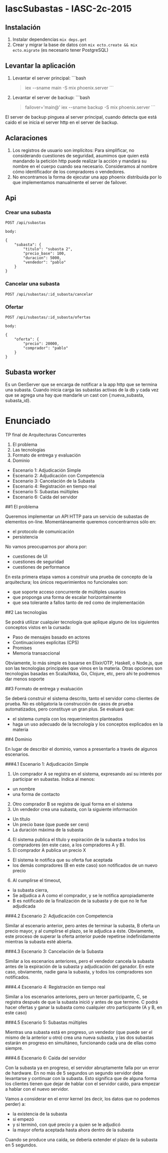 # IascSubastas - IASC-2c-2015


##  Instalación

  1. Instalar dependencias `mix deps.get`
  2. Crear y migrar la base de datos con `mix ecto.create && mix ecto.migrate` (es necesario tener PostgreSQL)

## Levantar la aplicación

  1. Levantar el server principal:
    ```bash
      > iex --sname main -S mix phoenix.server
    ```

  2. Levantar el server de backup:
    ```bash
      > failover='main@<hostname>' iex --sname backup -S mix phoenix.server
    ```

  El server de backup pinguea al server principal, cuando detecta que está caido el se inicia el server http en el server de backup.

## Aclaraciones

  1. Los registros de usuario son implícitos: Para simplificar, no considerando cuestiones de seguridad, asumimos que quien está mandando la petición http puede realizar la acción y mandará su nombre en el cuerpo cuando sea necesario. Consideramos al nombre cómo identificador de los compradores o vendedores.
  2. No encontramos la forma de ejecutar una app phoenix distribuida por lo que implementamos manualmente el server de failover.

## Api

### Crear una subasta

```
POST /api/subastas

body:

{
    "subasta": {
        "titulo": "subasta 2",
        "precio_base": 100,
        "duracion": 5000,
        "vendedor": "pablo"
    }
}
```

### Cancelar una subasta

```
POST /api/subastas/:id_subasta/cancelar
```

### Ofertar

```
POST /api/subastas/:id_subasta/ofertas

body:

{
    "oferta": {
        "precio": 20000,
        "comprador": "pablo"
    }
}
```

## Subasta worker

Es un GenServer que se encarga de notificar a la app http que se termina una subasta.
Cuando inicia carga las subastas activas de la db y cada vez que se agrega una hay que mandarle un cast con {:nueva_subasta, subasta_id}.


# Enunciado
TP final de Arquitecturas Concurrentes

1. El problema
2. Las tecnologías
3. Formato de entrega y evaluación
4. Dominio
* Escenario 1: Adjudicación Simple
* Escenario 2: Adjudicación con Competencia
* Escenario 3: Cancelación de la Subasta
* Escenario 4: Registración en tiempo real
* Escenario 5: Subastas múltiples
* Escenario 6: Caída del servidor

##1 El problema

Queremos implementar un API HTTP para un servicio de subastas de elementos on-line. Momentáneamente queremos concentrarnos sólo en:
- el protocolo de comunicación
- persistencia

No vamos preocuparnos por ahora por:
- cuestiones de UI
- cuestiones de seguridad
- cuestiones de performance

En esta primera etapa vamos a construir una prueba de concepto de la arquitectura; los únicos requerimientos no funcionales son:
- que soporte acceso concurrente de múltiples usuarios
- que proponga una forma de escalar horizontalmente
- que sea tolerante a fallos tanto de red como de implementación

##2 Las tecnologías

Se podrá utilizar cualquier tecnología que aplique alguno de los siguientes conceptos vistos en la cursada:
- Paso de mensajes basado en actores
- Continuaciones explícitas (CPS)
- Promises
- Memoria transaccional

Obviamente, lo más simple es basarse en Elixir/OTP, Haskell, o Node.js, que son las tecnologías principales que vimos en la materia.
Otras opciones son tecnologías basadas en Scala/Akka, Go, Clojure, etc, pero ahi te podremos dar menos soporte

##3 Formato de entrega y evaluación

Se deberá construir el sistema descrito, tanto el servidor como clientes de prueba. No es obligatoria la construcción de casos de prueba automatizados, pero constituye un gran plus.
Se evaluará que:
- el sistema cumpla con los requerimientos planteados
- haga un uso adecuado de la tecnología y los conceptos explicados en la materia

##4 Dominio

En lugar de describir el dominio, vamos a presentarlo a través de algunos escenarios.

###4.1 Escenario 1: Adjudicación Simple

1. Un comprador A se registra en el sistema,  expresando así su interés por participar en subastas. Indica al menos:
- un nombre
- una forma de contacto
2. Otro comprador B se registra de igual forma en el sistema
3. Un vendedor crea una subasta, con la siguiente información
- Un título
- Un precio base (que puede ser cero)
- La duración máxima de la subasta
4. El sistema publica el título y expiración de la subasta a todos los compradores (en este caso, a los compradores A y B).
5. El comprador A publica un precio X
- El sistema le notifica que su oferta fue aceptada
- los demás compradores (B en este caso) son notificados de un nuevo precio
6. Al cumplirse el timeout,
- la subasta cierra,
- Se adjudica a A como el comprador, y se le notifica apropiadamente
- B es notificado de la finalización de la subasta y de que no le fue adjudicada

###4.2 Escenario 2: Adjudicación con Competencia

Similar al escenario anterior, pero antes de terminar la subasta, B oferta un precio mayor, y al cumplirse el plazo, se le adjudica a éste.
Obviamente, este proceso de superar la oferta anterior puede repetirse indefinidamente mientras la subasta esté abierta.

###4.3 Escenario 3: Cancelación de la Subasta

Similar a los escenarios anteriores, pero el vendedor cancela la subasta antes de la expiración de la subasta y adjudicación del ganador. En este caso, obviamente, nadie gana la subasta, y todos los compradores son notificados.

###4.4 Escenario 4: Registración en tiempo real

Similar a los escenarios anteriores, pero un tercer participante, C, se registra después de que la subasta inició y antes de que termine. C podrá hacer ofertas y ganar la subasta como cualquier otro participante (A y B, en este caso)

###4.5 Escenario 5: Subastas múltiples

Mientras una subasta está en progreso, un vendedor (que puede ser el mismo de la anterior u otro) crea una nueva subasta, y las dos subastas estarán en progreso en simultáneo, funcionando cada una de ellas como siempre.  

###4.6 Escenario 6: Caída del servidor

Con la subasta ya en progreso, el servidor abruptamente falla por un error de hardware. En no más de 5 segundos un segundo servidor debe levantarse y continuar con la subasta.
Esto significa que de alguna forma los clientes tienen que dejar de hablar con el servidor caído, para empezar a hablar con el nuevo servidor.

Vamos a considerar en el error kernel (es decir, los datos que no podemos perder) a:
- la existencia de la subasta
- si empezó
- y si terminó, con qué precio y a quien se le adjudicó
- la mayor oferta aceptada hasta ahora dentro de la subasta

Cuando se produce una caída, se debería extender el plazo de la subasta en 5 segundos.

